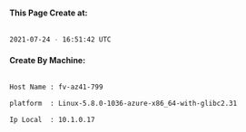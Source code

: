 
   
#### This Page Create at:

```bash

2021-07-24 - 16:51:42 UTC

```

#### Create By Machine:

```bash

Host Name : fv-az41-799

platform  : Linux-5.8.0-1036-azure-x86_64-with-glibc2.31

Ip Local  : 10.1.0.17

```

